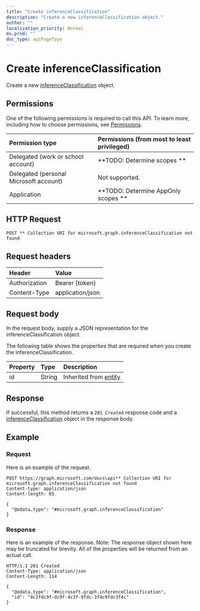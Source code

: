 ```yaml
---
title: "Create inferenceClassification"
description: "Create a new inferenceClassification object."
author: ""
localization_priority: Normal
ms.prod: ""
doc_type: apiPageType
---
```


# Create inferenceClassification

Create a new [inferenceClassification](../resources/inferenceclassification.md) object.

## Permissions
One of the following permissions is required to call this API. To learn more, including how to choose permissions, see [Permissions](/concepts/permissions-reference.md).

|Permission type|Permissions (from most to least privileged)|
|:---|:---|
|Delegated (work or school account)|**TODO: Determine scopes **|
|Delegated (personal Microsoft account)|Not supported.|
|Application|**TODO: Determine AppOnly scopes **|

## HTTP Request
<!-- {
  "blockType": "ignored"
}
-->
``` http
POST ** Collection URI for microsoft.graph.inferenceClassification not found
```

## Request headers
|Header|Value|
|:---|:---|
|Authorization|Bearer {token}|
|Content-Type|application/json|

## Request body
In the request body, supply a JSON representation for the inferenceClassification object.

The following table shows the properties that are required when you create the inferenceClassification.

|Property|Type|Description|
|:---|:---|:---|
|id|String| Inherited from [entity](../resources/entity.md)|



## Response
If successful, this method returns a `201 Created` response code and a [inferenceClassification](../resources/inferenceclassification.md) object in the response body.

## Example

### Request
Here is an example of the request.
<!-- {
  "blockType": "request",
  "name": "create_inferenceclassification_from_"
}
-->
``` http
POST https://graph.microsoft.com/docs\api** Collection URI for microsoft.graph.inferenceClassification not found
Content-type: application/json
Content-length: 65

{
  "@odata.type": "#microsoft.graph.inferenceClassification"
}
```

### Response
Here is an example of the response. Note: The response object shown here may be truncated for brevity. All of the properties will be returned from an actual call.
<!-- {
  "blockType": "response",
  "truncated": true,
  "@odata.type": "microsoft.graph.inferenceclassification"
}
-->
``` http
HTTP/1.1 201 Created
Content-Type: application/json
Content-Length: 114

{
  "@odata.type": "#microsoft.graph.inferenceClassification",
  "id": "4c3fdc9f-dc9f-4c3f-9fdc-3f4c9fdc3f4c"
}
```

